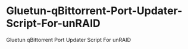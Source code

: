 # Gluetun-qBittorrent-Port-Updater-Script-For-unRAID
Gluetun qBittorrent Port Updater Script For unRAID
